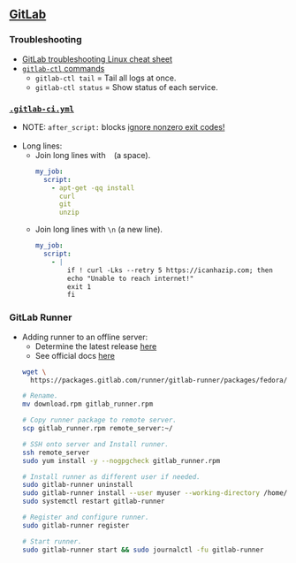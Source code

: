 ## [GitLab](https://docs.gitlab.com/ee/)

### Troubleshooting

- [GitLab troubleshooting Linux cheat sheet](https://docs.gitlab.com/ee/administration/troubleshooting/linux_cheat_sheet.html)
- [`gitlab-ctl` commands](https://docs.gitlab.com/omnibus/maintenance/)
  - `gitlab-ctl tail` = Tail all logs at once.
  - `gitlab-ctl status` = Show status of each service.

### [`.gitlab-ci.yml`](https://docs.gitlab.com/ee/ci/yaml/)

- NOTE: `after_script:` blocks [ignore nonzero exit codes!](https://stackoverflow.com/a/72984677)
<br><br>
- Long lines:
  - Join long lines with ` ` (a space).
    ```yaml
    my_job:
      script:
        - apt-get -qq install
          curl
          git
          unzip
    ```
  - Join long lines with `\n` (a new line).
    ```yaml
    my_job:
      script:
        - |
            if ! curl -Lks --retry 5 https://icanhazip.com; then
            echo "Unable to reach internet!"
            exit 1
            fi
    ```

### GitLab Runner

- Adding runner to an offline server:
  - Determine the latest release [here](https://gitlab.com/gitlab-org/gitlab-runner/-/releases)
  - See official docs [here](https://docs.gitlab.com/runner/install/linux-manually.html)
  ```bash
  wget \
    https://packages.gitlab.com/runner/gitlab-runner/packages/fedora/33/gitlab-runner-15.1.1-1.x86_64.rpm/download.rpm

  # Rename.
  mv download.rpm gitlab_runner.rpm

  # Copy runner package to remote server.
  scp gitlab_runner.rpm remote_server:~/

  # SSH onto server and Install runner.
  ssh remote_server
  sudo yum install -y --nogpgcheck gitlab_runner.rpm

  # Install runner as different user if needed.
  sudo gitlab-runner uninstall
  sudo gitlab-runner install --user myuser --working-directory /home/myuser
  sudo systemctl restart gitlab-runner

  # Register and configure runner.
  sudo gitlab-runner register

  # Start runner.
  sudo gitlab-runner start && sudo journalctl -fu gitlab-runner
  ```
